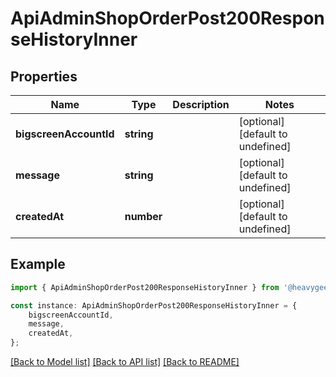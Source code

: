 # ApiAdminShopOrderPost200ResponseHistoryInner


## Properties

Name | Type | Description | Notes
------------ | ------------- | ------------- | -------------
**bigscreenAccountId** | **string** |  | [optional] [default to undefined]
**message** | **string** |  | [optional] [default to undefined]
**createdAt** | **number** |  | [optional] [default to undefined]

## Example

```typescript
import { ApiAdminShopOrderPost200ResponseHistoryInner } from '@heavygee/arda-api-sdk';

const instance: ApiAdminShopOrderPost200ResponseHistoryInner = {
    bigscreenAccountId,
    message,
    createdAt,
};
```

[[Back to Model list]](../README.md#documentation-for-models) [[Back to API list]](../README.md#documentation-for-api-endpoints) [[Back to README]](../README.md)
